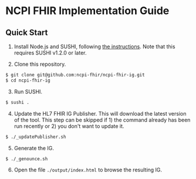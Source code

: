 # NCPI FHIR Implementation Guide

## Quick Start

1. Install Node.js and SUSHI, following [the instructions](https://fshschool.org/docs/sushi/installation/). Note that this requires SUSHI v1.2.0 or later.

2. Clone this repository.

```bash
$ git clone git@github.com:ncpi-fhir/ncpi-fhir-ig.git
$ cd ncpi-fhir-ig
```

3. Run SUSHI.

```bash
$ sushi .
```

4. Update the HL7 FHIR IG Publisher. This will download the latest version of the tool. This step can be skipped if 1) the command already has been run recently or 2) you don't want to update it.

```bash
$ ./_updatePublisher.sh
```

5. Generate the IG.

```bash
$ ./_genounce.sh
```

6. Open the file `./output/index.html` to browse the resulting IG.
